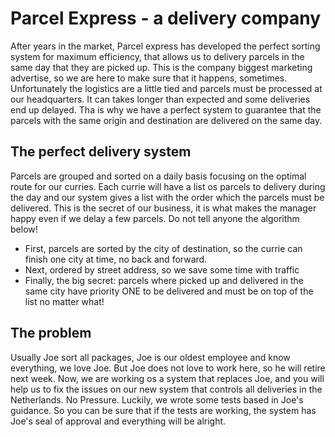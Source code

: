 # Parcel Express - a delivery company
After years in the market, Parcel express has developed the perfect sorting system for maximum efficiency, that allows us to delivery parcels in the same day that they are picked up.
This is the company biggest marketing advertise, so we are here to make sure that it happens, sometimes.
Unfortunately the logistics are a little tied and parcels must be processed at our headquarters. It can takes longer than expected and some deliveries end up delayed.
Tha is why we have a perfect system to guarantee that the parcels with the same origin and destination are delivered on the same day.

## The perfect delivery system
Parcels are grouped and sorted on a daily basis focusing on the optimal route for our curries. Each currie will have a list os parcels to delivery during the day and our system gives a list with the order which the parcels must be delivered. This is the secret of our business, it is what makes the manager happy even if we delay a few parcels. Do not tell anyone the algorithm below!


- First, parcels are sorted by the city of destination, so the currie can finish one city at time, no back and forward.
- Next, ordered by street address, so we save some time with traffic
- Finally, the big secret: parcels where picked up and delivered in the same city have priority ONE to be delivered and must be on top of the list no matter what!

## The problem
Usually Joe sort all packages, Joe is our oldest employee and know everything, we love Joe. But Joe does not love to work here, so he will retire next week. 
Now, we are working os a system that replaces Joe, and you will help us to fix the issues on our new system that controls all deliveries in the Netherlands. No Pressure.
Luckily, we wrote some tests based in Joe's guidance. So you can be sure that if the tests are working, the system has Joe's seal of approval and everything will be alright.

